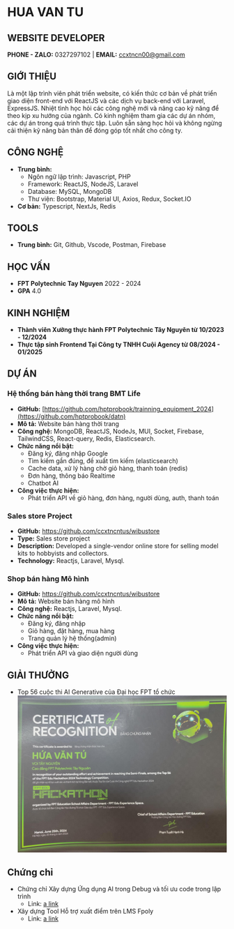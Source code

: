 # HUA VAN TU
## WEBSITE DEVELOPER

**PHONE - ZALO:** 0327297102 | **EMAIL:** ccxtncn00@gmail.com

## GIỚI THIỆU

Là một lập trình viên phát triển website, có kiến thức cơ bản về phát triển giao diện front-end với ReactJS và các dịch vụ back-end với Laravel, ExpressJS. Nhiệt tình học hỏi các công nghệ mới và nâng cao kỹ năng để theo kịp xu hướng của ngành. Có kinh nghiệm tham gia các dự án nhóm, các dự án trong quá trình thực tập. Luôn sẵn sàng học hỏi và không ngừng cải thiện kỹ năng bản thân để đóng góp tốt nhất cho công ty.

## CÔNG NGHỆ
- **Trung bình:**
  - Ngôn ngữ lập trình: Javascript, PHP
  - Framework: ReactJS, NodeJS, Laravel
  - Database: MySQL, MongoDB
  - Thư viện: Bootstrap, Material UI, Axios, Redux, Socket.IO
- **Cơ bản:** Typescript, NextJs, Redis
## TOOLS
- **Trung bình:** Git, Github, Vscode, Postman, Firebase
## HỌC VẤN
- **FPT Polytechnic Tay Nguyen**
2022 - 2024
- **GPA**
4.0
## KINH NGHIỆM
- **Thành viên Xưởng thực hành FPT Polytechnic Tây Nguyên từ 10/2023 - 12/2024**
- **Thực tập sinh Frontend Tại Công ty TNHH Cuội Agency từ 08/2024 - 01/2025**
## DỰ ÁN
### Hệ thống bán hàng thời trang BMT Life
- **GitHub:** [https://github.com/hptprobook/trainning_equipment_2024](https://github.com/hptprobook/datn)
- **Mô tả:** Website bán hàng thời trang
- **Công nghệ:** MongoDB, ReactJS, NodeJs, MUI, Socket, Firebase, TailwindCSS, React-query, Redis, Elasticsearch.
- **Chức năng nổi bật:**
  - Đăng ký, đăng nhập Google
  - Tìm kiếm gần đúng, đề xuất tìm kiếm (elasticsearch)
  - Cache data, xử lý hàng chờ giỏ hàng, thanh toán (redis)
  - Đơn hàng, thông báo Realtime
  - Chatbot AI
- **Công việc thực hiện:**
  - Phát triển API về giỏ hàng, đơn hàng, người dùng, auth, thanh toán
### Sales store Project
- **GitHub:** https://github.com/ccxtncntus/wibustore
- **Type:** Sales store project
- **Description:** Developed a single-vendor online store for selling model kits to hobbyists and collectors.
- **Technology:** Reactjs, Laravel, Mysql.
### Shop bán hàng Mô hình
- **GitHub:** https://github.com/ccxtncntus/wibustore
- **Mô tả:** Website bán hàng mô hình
- **Công nghệ:** Reactjs, Laravel, Mysql.
- **Chức năng nổi bật:**
  - Đăng ký, đăng nhập
  - Giỏ hàng, đặt hàng, mua hàng
  - Trang quản lý hệ thống(admin)
- **Công việc thực hiện:**
  - Phát triển API và giao diện người dùng
## GIẢI THƯỞNG
- Top 56 cuộc thi AI Generative của Đại học FPT tổ chức
![Alt text](https://github.com/ccxtncntus/ccxtncntus/blob/main/hackathon.jpg)
## Chứng chỉ
- Chứng chỉ Xây dựng Ứng dụng AI trong Debug và tối ưu code trong lập trình
  - Link: [a link](https://canvato.net/sl/tgZQ9)
- Xây dựng Tool Hỗ trợ xuất điểm trên LMS Fpoly
  - Link: [a link](https://canvato.net/sl/gG4Ry)
